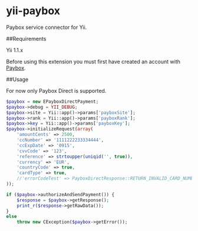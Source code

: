 yii-paybox
==========

Paybox service connector for Yii.

##Requirements

Yii 1.1.x

Before using this extension you must first have created an account with
[Paybox](http://www.paybox.com).


##Usage

For now only Paybox Direct is supported.

```php
$paybox = new EPayboxDirectPayment;
$paybox->debug = YII_DEBUG;
$paybox->site = Yii::app()->params['payboxSite'];
$paybox->rank = Yii::app()->params['payboxRank'];
$paybox->key = Yii::app()->params['payboxKey'];
$paybox->initializeRequest(array(
    'amountCents' => 2500,
    'ccNumber' => '1111222233334444',
    'ccExpDate' => '0915',
    'cvvCode' => '123',
    'reference' => strtoupper(uniqid('', true)),
    'currency' => 'EUR',
    'countryCode' => true,
    'cardType' => true,
    //'errorCodeTest' => PayboxDirectResponse::RETURN_INVALID_CARD_NUMBER,
));

if ($paybox->authorizeAndSendPayment()) {
    $response = $paybox->getResponse();
    print_r($response->getRawData());
}
else
    throw new CException($paybox->getError());
```
